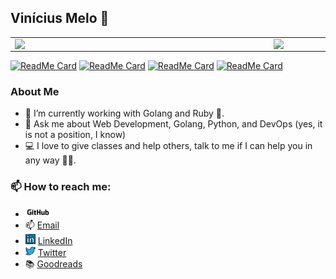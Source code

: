 ## Vinícius Melo 👋

<!--
**vinimmelo/vinimmelo** is a ✨ _special_ ✨ repository because its `README.md` (this file) appears on your GitHub profile.
Here are some ideas to get you started:
- 🔭 I’m currently working on ...
- 🌱 I’m currently learning ...
- 👯 I’m looking to collaborate on ...
- 🤔 I’m looking for help with ...
- 💬 Ask me about ...
- 📫 How to reach me: ...
- 😄 Pronouns: ...
- ⚡ Fun fact: ...
-->


<center>
<table>
    <tr>
        <td><img width="400px" align="left" 
                 src="https://github-readme-stats.vercel.app/api/top-langs/?username=vinimmelo&hide=racket,css,html,lisp,drracket,jupyter%20notebook&layout=compact&theme=onedark&show_icons=true&count_private=true&langs_count=10" /></td>
        <td><img width="495px" align="left" src="https://github-readme-stats.vercel.app/api?username=vinimmelo&theme=onedark&show_icons=true&count_private=true"/></td>
    </tr>   
</table>
</center>  

[![ReadMe Card](https://github-readme-stats.vercel.app/api/pin/?username=vinimmelo&repo=i3wm-config)](https://github.com/vinimmelo/i3wm-config)
[![ReadMe Card](https://github-readme-stats.vercel.app/api/pin/?username=vinimmelo&repo=python)](https://github.com/vinimmelo/python)
[![ReadMe Card](https://github-readme-stats.vercel.app/api/pin/?username=vinimmelo&repo=microblog)](https://github.com/vinimmelo/microblog)
[![ReadMe Card](https://github-readme-stats.vercel.app/api/pin/?username=vinimmelo&repo=ruby-sample)](https://github.com/vinimmelo/ruby-sample)

### About Me
- 🔭 I’m currently working with Golang and Ruby 💎.
- 💬 Ask me about Web Development, Golang, Python, and DevOps (yes, it is not a position, I know)
- :computer: I love to give classes and help others, talk to me if I can help you in any way 👨‍🎓.

### 📫 How to reach me:
  - <a href="https://github.com/vinimmelo/"><img src="https://github.com/vinimmelo/vinimmelo/blob/master/images/GitHub_Logo.png" width="40"></img></a>
  - :mailbox: [Email](mailto:vinimmelo.dev@gmail.com)
  - <a href="https://www.linkedin.com/in/viniciusmmelo"><img src="https://github.com/vinimmelo/vinimmelo/blob/master/images/004-linkedin.png" width="16"></img></a> [LinkedIn](https://www.linkedin.com/in/viniciusmmelo)  
  - <a href="https://twitter.com/vinimmelo"><img src="https://github.com/vinimmelo/vinimmelo/blob/master/images/007-twitter.png" width="16"></img></a> [Twitter](https://twitter.com/vinimmelo)  
  - :books: [Goodreads](https://www.goodreads.com/user/show/102894831-vinicius)
